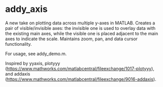 # addy_axis

A new take on plotting data across multiple y-axes in MATLAB. Creates a pair of visible/invisible axes: the invisible one is used to overlay data with the existing main axes, while the visible one is placed adjacent to the main axes to indicate the scale.
Maintains zoom, pan, and data cursor functionality.

For usage, see addy_demo.m.

Inspired by yyaxis, plotyyy (https://www.mathworks.com/matlabcentral/fileexchange/1017-plotyyy), and addaxis (https://www.mathworks.com/matlabcentral/fileexchange/9016-addaxis).

